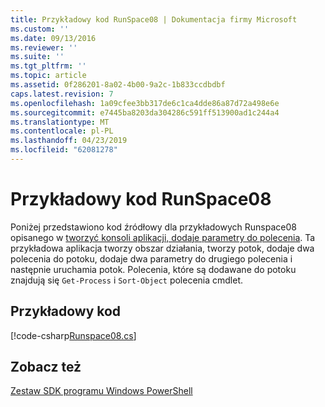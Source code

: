 ```yaml
---
title: Przykładowy kod RunSpace08 | Dokumentacja firmy Microsoft
ms.custom: ''
ms.date: 09/13/2016
ms.reviewer: ''
ms.suite: ''
ms.tgt_pltfrm: ''
ms.topic: article
ms.assetid: 0f286201-8a02-4b00-9a2c-1b833ccdbdbf
caps.latest.revision: 7
ms.openlocfilehash: 1a09cfee3bb317de6c1ca4dde86a87d72a498e6e
ms.sourcegitcommit: e7445ba8203da304286c591ff513900ad1c244a4
ms.translationtype: MT
ms.contentlocale: pl-PL
ms.lasthandoff: 04/23/2019
ms.locfileid: "62081278"
---
```

# <a name="runspace08-code-sample"></a>Przykładowy kod RunSpace08

Poniżej przedstawiono kod źródłowy dla przykładowych Runspace08 opisanego w [tworzyć konsoli aplikacji, dodaje parametry do polecenia](http://msdn.microsoft.com/en-us/848b2b46-60f1-4a86-b448-cfc7c0cccfba). Ta przykładowa aplikacja tworzy obszar działania, tworzy potok, dodaje dwa polecenia do potoku, dodaje dwa parametry do drugiego polecenia i następnie uruchamia potok. Polecenia, które są dodawane do potoku znajdują się `Get-Process` i `Sort-Object` polecenia cmdlet.

## <a name="code-sample"></a>Przykładowy kod

[!code-csharp[Runspace08.cs](../../powershell-sdk-samples/SDK-2.0/csharp/Runspace08/Runspace08.cs#L11-L86 "Runspace08.cs")]

## <a name="see-also"></a>Zobacz też

[Zestaw SDK programu Windows PowerShell](../windows-powershell-reference.md)